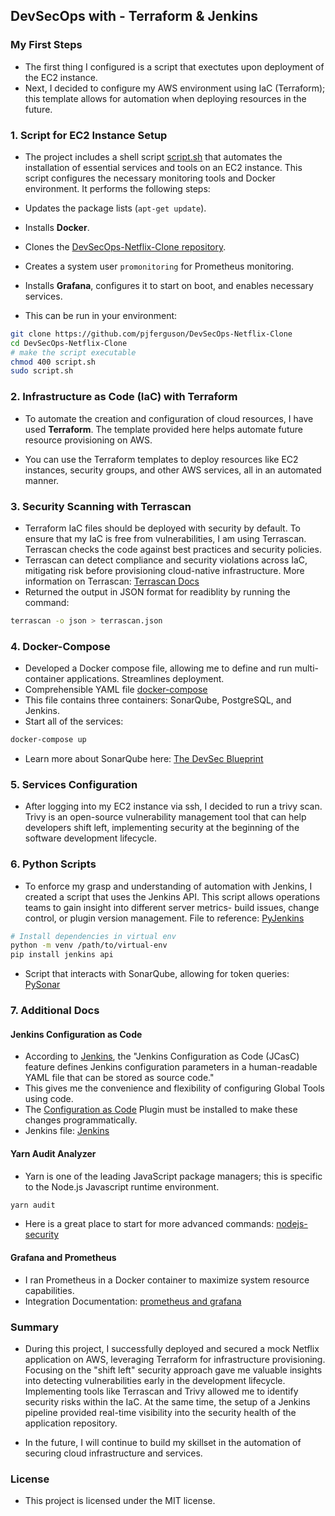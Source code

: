 ## DevSecOps with - Terraform & Jenkins




### My First Steps
- The first thing I configured is a script that exectutes upon deployment of the EC2 instance. 
- Next, I decided to configure my AWS environment using IaC (Terraform); this template allows for automation when deploying resources in the future. 
### 1. **Script for EC2 Instance Setup**
- The project includes a shell script [script.sh](`./aws-environment/script.sh`) that automates the installation of essential services and tools on an EC2 instance. This script configures the necessary monitoring tools and Docker environment. It performs the following steps:

- Updates the package lists (`apt-get update`).
- Installs **Docker**.
- Clones the [DevSecOps-Netflix-Clone repository](https://github.com/pjferguson/DevSecOps-Netflix-Clone).
- Creates a system user `promonitoring` for Prometheus monitoring.
- Installs **Grafana**, configures it to start on boot, and enables necessary services.
- This can be run in your environment: 
``` bash
git clone https://github.com/pjferguson/DevSecOps-Netflix-Clone
cd DevSecOps-Netflix-Clone
# make the script executable
chmod 400 script.sh
sudo script.sh
```
### 2. **Infrastructure as Code (IaC) with Terraform**
- To automate the creation and configuration of cloud resources, I have used **Terraform**. The template provided here helps automate future resource provisioning on AWS.

- You can use the Terraform templates to deploy resources like EC2 instances, security groups, and other AWS services, all in an automated manner.



### 3. **Security Scanning with Terrascan**
- Terraform IaC files should be deployed with security by default. To ensure that my IaC is free from vulnerabilities, I am using Terrascan. Terrascan checks the code against best practices and security policies. 
- Terrascan can detect compliance and security violations across IaC, mitigating risk before provisioning cloud-native infrastructure. More information on Terrascan: [Terrascan Docs](https://runterrascan.io/docs/getting-started/)
- Returned the output in JSON format for readiblity by running the command: 
```bash 
terrascan -o json > terrascan.json
```
### 4. **Docker-Compose**
- Developed a Docker compose file, allowing me to define and run multi-container applications. Streamlines deployment. 
- Comprehensible YAML file [docker-compose](./docker-services/docker-compose.yml)
- This file contains three containers: SonarQube, PostgreSQL, and Jenkins. 
- Start all of the services: 
``` bash 
docker-compose up
```
- Learn more about SonarQube here: [The DevSec Blueprint](https://www.devsecblueprint.com/projects/devsecops-home-lab/installation-and-configuration/security-tools/install-config-sonarqube)

### 5. **Services Configuration**
- After logging into my EC2 instance via ssh, I decided to run a trivy scan. Trivy is an open-source vulnerability management tool that can help developers shift left, implementing security at the beginning of the software development lifecycle. 

### 6. **Python Scripts**
- To enforce my grasp and understanding of automation with Jenkins, I created a script that uses the Jenkins API. This script allows operations teams to gain insight into different server metrics- build issues, change control, or plugin version management. File to reference: [PyJenkins](./python-scripts/jenkins.py)
```bash
# Install dependencies in virtual env
python -m venv /path/to/virtual-env
pip install jenkins api
```
- Script that interacts with SonarQube, allowing for token queries: [PySonar](./python-scripts/sonartoken.py)


### 7. **Additional Docs**
#### Jenkins Configuration as Code
- According to [Jenkins](https://www.jenkins.io/doc/book/managing/casc/), the "Jenkins Configuration as Code (JCasC) feature defines Jenkins configuration parameters in a human-readable YAML file that can be stored as source code."
- This gives me the convenience and flexibility of configuring Global Tools using code. 
- The [Configuration as Code](https://plugins.jenkins.io/configuration-as-code/) Plugin must be installed to make these changes programmatically.
- Jenkins file: [Jenkins](./Jenkinsfile)

#### Yarn Audit Analyzer 
- Yarn is one of the leading JavaScript package managers; this is specific to the Node.js Javascript runtime environment. 
```bash 
yarn audit
```
- Here is a great place to start for more advanced commands: [nodejs-security](https://www.nodejs-security.com/blog/how-to-use-yarn-audit) 


#### Grafana and Prometheus 
- I ran Prometheus in a Docker container to maximize system resource capabilities. 
- Integration Documentation: [prometheus and grafana](https://www.linode.com/docs/guides/how-to-install-prometheus-and-grafana-on-ubuntu/)


### Summary 
- During this project, I successfully deployed and secured a mock Netflix application on AWS, leveraging Terraform for infrastructure provisioning. Focusing on the "shift left" security approach gave me valuable insights into detecting vulnerabilities early in the development lifecycle. Implementing tools like Terrascan and Trivy allowed me to identify security risks within the IaC. At the same time, the setup of a Jenkins pipeline provided real-time visibility into the security health of the application repository.

- In the future, I will continue to build my skillset in the automation of securing cloud infrastructure and services.


### License
- This project is licensed under the MIT license. 

